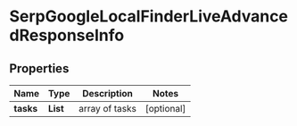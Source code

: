# SerpGoogleLocalFinderLiveAdvancedResponseInfo


## Properties

| Name | Type | Description | Notes |
|------------ | ------------- | ------------- | -------------|
**tasks** | **List<SerpGoogleLocalFinderLiveAdvancedTaskInfo>** | array of tasks |[optional]|
